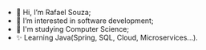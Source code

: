 - 👋 Hi, I’m Rafael Souza;
- 👀 I’m interested in software development;
- 🌱 I'm studying Computer Science;
- ✨ Learning Java(Spring, SQL, Cloud, Microservices...).


<!---
RafaelFdSouza/RafaelFdSouza is a ✨ special ✨ repository because its `README.md` (this file) appears on your GitHub profile.
You can click the Preview link to take a look at your changes.
--->
